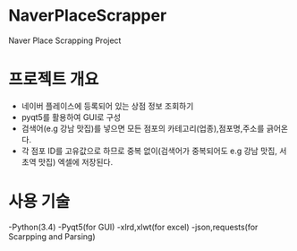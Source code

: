 # NaverPlaceScrapper
Naver Place Scrapping Project
# 프로젝트 개요
- 네이버 플레이스에 등록되어 있는 상점 정보 조회하기
- pyqt5를 활용하여 GUI로 구성
- 검색어(e.g 강남 맛집)를 넣으면 모든 점포의 카테고리(업종),점포명,주소를 긁어온다.
- 각 점포 ID를 고유값으로 하므로 중복 없이(검색어가 중복되어도 e.g 강남 맛집, 서초역 맛집) 엑셀에 저장된다.

# 사용 기술
-Python(3.4)
-Pyqt5(for GUI)
-xlrd,xlwt(for excel)
-json,requests(for Scarpping and Parsing)
